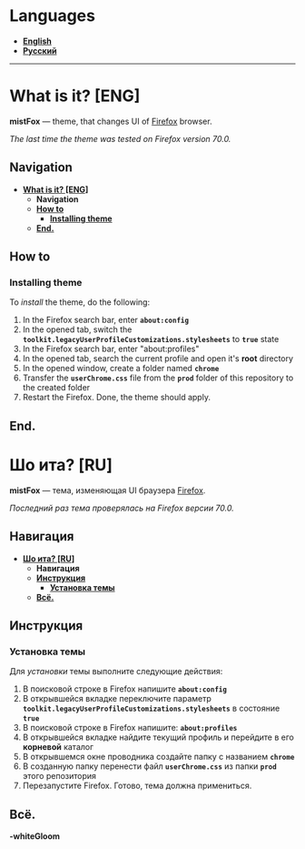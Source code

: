 # Languages
* **[English](#what-is-it-eng "English")**
* **[Русский](#шо-ита-ru "Русский")**

------------


# What is it? [ENG]
**mistFox** — theme, that changes UI of [Firefox](https://www.mozilla.org/en-US/firefox/new/ "Firefox") browser.

*The last time the theme was tested on Firefox version 70.0.*


## Navigation

* **[What is it? [ENG]](#what-is-it-eng "What is it? [ENG]")**
	- **Navigation**
	- **[How to](#how-to "How to")**
		+ **[Installing theme](#installing-theme "Installing theme")**
	- **[End.](#end "End.")**


## How to

### Installing theme

To *install* the theme, do the following:

1. In the Firefox search bar, enter **`about:config`**
2. In the opened tab, switch the **`toolkit.legacyUserProfileCustomizations.stylesheets`** to **`true`** state
3. In the Firefox search bar, enter "about:profiles"
4. In the opened tab, search the current profile and open it's **root** directory
5. In the opened window, create a folder named **`chrome`**
6. Transfer the **`userChrome.css`** file from the **`prod`** folder of this repository to the created folder
7. Restart the Firefox. Done, the theme should apply.

## End.



# Шо ита? [RU]
**mistFox** — тема, изменяющая UI браузера [Firefox](https://www.mozilla.org/ru/firefox/new/ "Firefox").

*Последний раз тема проверялась на Firefox версии 70.0.*


## Навигация

* **[Шо ита? [RU]](#шо-ита-ru "Шо ита? [RU]")**
	- **Навигация**
	- **[Инструкция](#инструкция "Инструкция")**
		+ **[Установка темы](#установка-темы "Установка темы")**
	- **[Всё.](#всё "End.")**


## Инструкция

### Установка темы

Для *установки* темы выполните следующие действия:

1. В поисковой строке в Firefox напишите **`about:config`**
2. В открывшейся вкладке переключите параметр **`toolkit.legacyUserProfileCustomizations.stylesheets`** в состояние **`true`**
3. В поисковой строке в Firefox напишите: **`about:profiles`**
4. В открывшейся вкладке найдите текущий профиль и перейдите в его **корневой** каталог
5. В открывшемся окне проводника создайте папку с названием **`chrome`**
6. В созданную папку перенести файл **`userChrome.css`** из папки **`prod`** этого репозитория
7. Перезапустите Firefox. Готово, тема должна примениться.


## Всё.
**-whiteGloom**